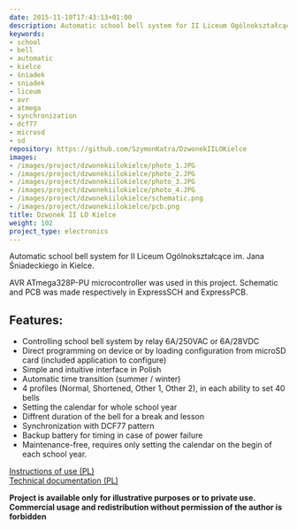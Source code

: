 ```yaml
---
date: 2015-11-10T17:43:13+01:00
description: Automatic school bell system for II Liceum Ogólnokształcące im. Jana Śniadeckiego in Kielce.
keywords:
- school
- bell
- automatic
- kielce
- śniadek
- sniadek
- liceum
- avr
- atmega
- synchronization
- dcf77
- microsd
- sd
repository: https://github.com/SzymonKatra/DzwonekIILOKielce
images:
- /images/project/dzwonekiilokielce/photo_1.JPG
- /images/project/dzwonekiilokielce/photo_2.JPG
- /images/project/dzwonekiilokielce/photo_3.JPG
- /images/project/dzwonekiilokielce/photo_4.JPG
- /images/project/dzwonekiilokielce/schematic.png
- /images/project/dzwonekiilokielce/pcb.png
title: Dzwonek II LO Kielce
weight: 102
project_type: electronics
---
```


Automatic school bell system for II Liceum Ogólnokształcące im. Jana Śniadeckiego in Kielce.

AVR ATmega328P-PU microcontroller was used in this project. Schematic and PCB was made respectively in ExpressSCH and ExpressPCB.

## Features:

- Controlling school bell system by relay 6A/250VAC or 6A/28VDC
- Direct programming on device or by loading configuration from microSD card (included application to configure)
- Simple and intuitive interface in Polish
- Automatic time transition (summer / winter)
- 4 profiles (Normal, Shortened, Other 1, Other 2), in each ability to set 40 bells
- Setting the calendar for whole school year
- Diffrent duration of the bell for a break and lesson
- Synchronization with DCF77 pattern
- Backup battery for timing in case of power failure
- Maintenance-free, requires only setting the calendar on the begin of each school year.

[Instructions of use (PL)](/data/project/dzwonekiilokielce/doc/instrukcja_uzytkowa.html)  
[Technical documentation (PL)](/data/project/dzwonekiilokielce/doc/dokumentacja_techniczna.html)

**Project is available only for illustrative purposes or to private use.**  
**Commercial usage and redistribution without permission of the author is forbidden**
